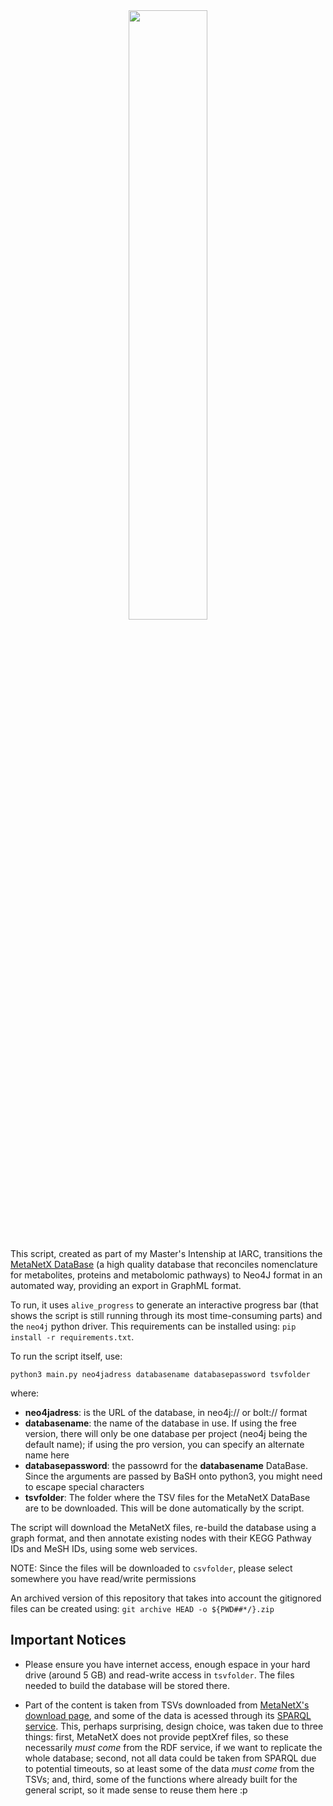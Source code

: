 <!--
SPDX-FileCopyrightText: 2022 Pablo Marcos <software@loreak.org>

SPDX-License-Identifier: MIT
-->

<div align="center"> <img src="_static/meshandmetanetx_schema.png" width="50%"> </div>
<br>

This script, created as part of my Master's Intenship at IARC, transitions the [MetaNetX DataBase](https://www.metanetx.org/) (a high quality database that reconciles nomenclature for metabolites, proteins and metabolomic pathways) to Neo4J format in an automated way, providing an export in GraphML format.

To run, it uses `alive_progress` to generate an interactive progress bar (that shows the script is still running through its most time-consuming parts) and the `neo4j` python driver. This requirements can be installed using: `pip install -r requirements.txt`.

To run the script itself, use:

`python3 main.py neo4jadress databasename databasepassword tsvfolder`

where:

* **neo4jadress**: is the URL of the database, in neo4j:// or bolt:// format
* **databasename**: the name of the database in use. If using the free version, there will only be one database per project (neo4j being the default name); if using the pro version, you can specify an alternate name here
* **databasepassword**: the passowrd for the **databasename** DataBase. Since the arguments are passed by BaSH onto python3, you might need to escape special characters
* **tsvfolder**: The folder where the TSV files for the MetaNetX DataBase are to be downloaded. This will be done automatically by the script.

The script will download the MetaNetX files, re-build the database using a graph format, and then annotate existing nodes with their KEGG Pathway IDs and MeSH IDs, using some web services.

NOTE: Since the files will be downloaded to ```csvfolder```, please select somewhere you have read/write permissions

An archived version of this repository that takes into account the gitignored files can be created using: `git archive HEAD -o ${PWD##*/}.zip`

## Important Notices

* Please ensure you have internet access, enough espace in your hard drive (around 5 GB) and read-write access in ```tsvfolder```. The files needed to build the database will be stored there.

* Part of the content is taken from TSVs downloaded from [MetaNetX's download page](https://www.metanetx.org/mnxdoc/mnxref.html), and some of the data is acessed through its [SPARQL service](https://rdf.metanetx.org/). This, perhaps surprising, design choice, was taken due to three things: first, MetaNetX does not provide peptXref files, so these necessarily *must come* from the RDF service, if we want to replicate the whole database; second, not all data could be taken from SPARQL due to potential timeouts, so at least some of the data *must come* from the TSVs; and, third, some of the functions where already built for the general script, so it made sense to reuse them here :p
